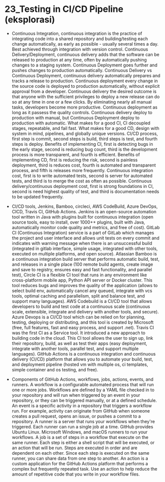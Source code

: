 # 23_Testing in CI/CD Pipeline (eksplorasi)

- Continuous Integration, continuous integration is the practice of integrating code into a shared repository and building/testing each change automatically, as early as possible - usually several times a day. Best achieved through integration with version control. Continuous Delivery/Deployment, continuous delivery adds that the software can be released to production at any time, often by automatically pushing changes to a staging system. Continuous Deployment goes further and pushes changes to production automatically. Continuous Delivery vs Continuous Deployment, continuous delivery automatically prepares and tracks a release to production. Continuous deployment every change in the source code is deployed to production automatically, without explicit approval from a developer. Continuous delivery the desired outcome is that anyone with the sufficient privileges to deploy a new release can do so at any time in one or a few clicks. By eliminating nearly all manual tasks, developers become more productive. Continuous deployment as long as it passess the quality controls. Continuous delivery deploy to production with manual, but Continuous Deployment deploy to production with automatic. What makes for a good CI, CI decoupled stages, repeatable, and fail fast. What makes for a good CD, design with system in mind, pipelines, and globally unique versions. CI/CD process, first step is commit, second steps is build, third steps is test, and fourth steps is deploy. Benefits of implementing CI, first is detecting bugs in the early stage, second is reducing bug count, third is the development process is more transparent, and fourth is efficient. Benefits of implementing CD, first is reducing the risk, second is painless deployment, third is reduces cost, fourth is automated and transparent process, and fifth is releases more frequently. Continuous integration cost, first is to write automated tests, second is server for automated tests, and third is to merge the cost as often as possible. Continuous delivery/continuous deployment cost, first is strong foundations in CI, second is need highest quality of test, and third is documentation needs to be updated frequently.

- CI/CD tools, Jenkins, Bamboo, circleci, AWS CodeBuild, Azure DevOps, CICD, Travis CI, GitHub Actions. Jenkins is an open-source automation tool written in Java with plugins built for continuous integration (open source tools, easy to install, over 1000++ plugins, built with Java, automatically monitor code quality and metrics, and free of cost). GitLab CI (Continuous Integration) service is a part of GitLab which manages the project and user interface and allows unit tests on every commit and indicates with warning message when there is an unsuccessful build (integrated in gitlab interface, simple usage, integrated with other tools, executed on multiple platforms, and open source). Atlassian Bamboo is a continuous integration build server that performs automatic build, test, and releases in a single place (100 remote build agents, create image and save to registry, ensures easy and fast functionality, and parallel test), Circle CI is a flexible CI tool that runs in any environment like cross-platform mobile app, Python API server or Docker cluster. This tool reduces bugs and improves the quality of the application (allows to select build env, automatically cancel any queued, integrate with vcs tools, optimal caching and parallelism, split and balance test, and support many languages). AWS Codebuild is a CI/CD tool that allows developers to build and test code at a continuous scale (continuous scale, extensible, integrate and delivery with another tools, and secure). Azure Devops is a CI/CD tool which can be relied on for planning, testing, deploying or distributing, and this tool is created by Microsoft (free, full features, fast and easy process, and support .net). Travis CI was the first CI as a Service tool. It introduced a new approach to building code in the cloud. This CI tool allows the user to sign up, link their repository, build, as well as test their apps (easy deployment, integrate with another tools, parallel test, and support multiple languages). GitHub Actions is a continuous integration and continuous delivery (CI/CD) platform that allows you to automate your build, test, and deployment pipeline (hosted vm with multiple os, ci templates, simple container and os testing, and free).

- Components of GitHub Actions, workflows, jobs, actions, events, and runners. A workflow is a configurable automated process that will run one or more jobs. Workflows are defined by a YAML file checked in to your repository and will run when triggered by an event in your repository, or they can be triggered manually, or at a defined schedule. An event is a specific activity in a repository that triggers a workflow run. For example, activity can originate from GitHub when someone creates a pull request, opens an issue, or pushes a commit to a repository. A runner is a server that runs your workflows when they're triggered. Each runner can run a single job at a time. GitHub provides Ubuntu Linux. Microsoft Windows, and macOS runners to run your workflows. A job is a set of steps in a workflow that execute on the same runner. Each step is either a shell script that will be executed, or an action that will be run. Steps are executed in order and are dependent on each other. Since each step is executed on the same runner, you can share data from one step to another. An action is a custom application for the GitHub Actions platform that performs a complex but frequently repeated task. Use an action to help reduce the amount of repetitive code that you write in your workflow files.